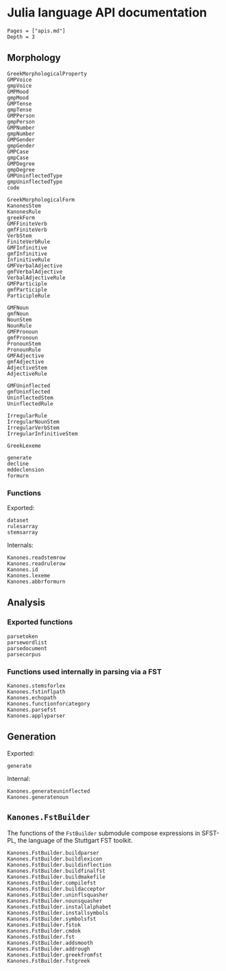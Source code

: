 
# Julia language API documentation


```@contents
Pages = ["apis.md"]
Depth = 3
```
## Morphology


```@docs
GreekMorphologicalProperty
GMPVoice
gmpVoice
GMPMood
gmpMood
GMPTense
gmpTense
GMPPerson
gmpPerson
GMPNumber
gmpNumber
GMPGender
gmpGender
GMPCase
gmpCase
GMPDegree
gmpDegree
GMPUninflectedType
gmpUninflectedType
code

GreekMorphologicalForm
KanonesStem
KanonesRule
greekForm
GMFFiniteVerb
gmfFiniteVerb
VerbStem
FiniteVerbRule
GMFInfinitive
gmfInfinitive
InfinitiveRule
GMFVerbalAdjective
gmfVerbalAdjective
VerbalAdjectiveRule
GMFParticiple
gmfParticiple
ParticipleRule

GMFNoun
gmfNoun
NounStem
NounRule
GMFPronoun
gmfPronoun
PronounStem
PronounRule
GMFAdjective
gmfAdjective
AdjectiveStem
AdjectiveRule

GMFUninflected
gmfUninflected
UninflectedStem
UninflectedRule

IrregularRule
IrregularNounStem
IrregularVerbStem
IrregularInfinitiveStem

GreekLexeme
```


```@docs
generate
decline
mddeclension
formurn
```


### Functions


Exported: 

```@docs
dataset
rulesarray
stemsarray
```

Internals:

```@docs
Kanones.readstemrow
Kanones.readrulerow
Kanones.id
Kanones.lexeme
Kanones.abbrformurn
```


## Analysis

### Exported functions

```@docs
parsetoken
parsewordlist
parsedocument
parsecorpus
```

### Functions used internally in parsing via a FST

```@docs
Kanones.stemsforlex
Kanones.fstinflpath
Kanones.echopath
Kanones.functionforcategory
Kanones.parsefst
Kanones.applyparser
```

## Generation


Exported:

```@docs
generate
```

Internal:
```@docs
Kanones.generateuninflected
Kanones.generatenoun
```

## `Kanones.FstBuilder`

The functions of the `FstBuilder` submodule compose expressions in SFST-PL, the language of the Stuttgart FST toolkit.

```@docs
Kanones.FstBuilder.buildparser
Kanones.FstBuilder.buildlexicon
Kanones.FstBuilder.buildinflection
Kanones.FstBuilder.buildfinalfst
Kanones.FstBuilder.buildmakefile
Kanones.FstBuilder.compilefst
Kanones.FstBuilder.buildacceptor
Kanones.FstBuilder.uninflsquasher
Kanones.FstBuilder.nounsquasher
Kanones.FstBuilder.installalphabet
Kanones.FstBuilder.installsymbols
Kanones.FstBuilder.symbolsfst
Kanones.FstBuilder.fstok
Kanones.FstBuilder.cmdok
Kanones.FstBuilder.fst
Kanones.FstBuilder.addsmooth
Kanones.FstBuilder.addrough
Kanones.FstBuilder.greekfromfst
Kanones.FstBuilder.fstgreek
```
